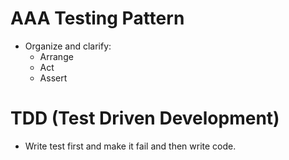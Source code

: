 # AAA Testing Pattern
- Organize and clarify:
	- Arrange
	- Act
	- Assert
# TDD (Test Driven Development)
- Write test first and make it fail and then write code.